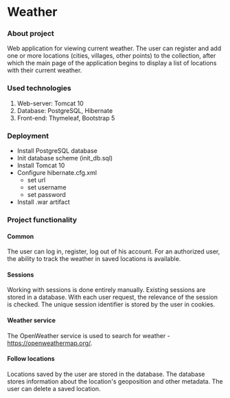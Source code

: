 # Weather

### About project
Web application for viewing current weather. The user can register and add one or more locations (cities, villages, other points) to the collection, after which the main page of the application begins to display a list of locations with their current weather.

### Used technologies
1. Web-server: Tomcat 10
2. Database: PostgreSQL, Hibernate
3. Front-end: Thymeleaf, Bootstrap 5

### Deployment
- Install PostgreSQL database
- Init database scheme (init_db.sql)
- Install Tomcat 10
- Configure hibernate.cfg.xml
    - set url
    - set username
    - set password
- Install .war artifact

### Project functionality 
#### Common
The user can log in, register, log out of his account. 
For an authorized user, the ability to track the weather in saved locations is available. 

#### Sessions
Working with sessions is done entirely manually. Existing sessions are stored in a database. With each user request, the relevance of the session is checked.
The unique session identifier is stored by the user in cookies.

#### Weather service
The OpenWeather service is used to search for weather - https://openweathermap.org/.

#### Follow locations
Locations saved by the user are stored in the database. The database stores information about the location's geoposition and other metadata.
The user can delete a saved location.
